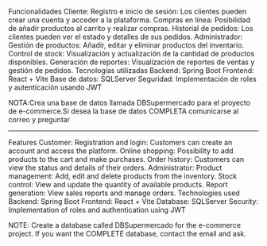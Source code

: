 Funcionalidades
Cliente:
Registro e inicio de sesión: Los clientes pueden crear una cuenta y acceder a la plataforma.
Compras en línea: Posibilidad de añadir productos al carrito y realizar compras.
Historial de pedidos: Los clientes pueden ver el estado y detalles de sus pedidos.
Administrador:
Gestión de productos: Añadir, editar y eliminar productos del inventario.
Control de stock: Visualización y actualización de la cantidad de productos disponibles.
Generación de reportes: Visualización de reportes de ventas y gestión de pedidos.
Tecnologías utilizadas
Backend: Spring Boot
Frontend: React + Vite
Base de datos: SQLServer
Seguridad: Implementación de roles y autenticación usando JWT

NOTA:Crea una base de datos llamada DBSupermercado para el proyecto de e-commerce.Si desea la base de datos COMPLETA comunicarse al correo y preguntar


------------------------------------------------------------------------------------------------------------------------------------------
Features
Customer:
Registration and login: Customers can create an account and access the platform.
Online shopping: Possibility to add products to the cart and make purchases.
Order history: Customers can view the status and details of their orders.
Administrator:
Product management: Add, edit and delete products from the inventory.
Stock control: View and update the quantity of available products.
Report generation: View sales reports and manage orders.
Technologies used
Backend: Spring Boot
Frontend: React + Vite
Database: SQLServer
Security: Implementation of roles and authentication using JWT

NOTE: Create a database called DBSupermercado for the e-commerce project. If you want the COMPLETE database, contact the email and ask.
